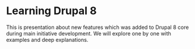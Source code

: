 Learning Drupal 8
================= 

This is presentation about new features which was added to Drupal 8 core during main initiative development.
We will explore one by one with examples and deep explanations.
